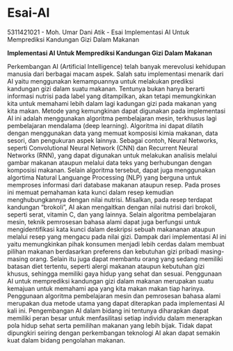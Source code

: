 # Esai-AI
5311421021 - Moh. Umar Dani Atik - Esai Implementasi AI Untuk Memprediksi Kandungan Gizi Dalam Makanan

**Implementasi AI Untuk Memprediksi Kandungan Gizi Dalam Makanan**

  Perkembangan AI (Artificial Intelligence) telah banyak merevolusi kehidupan manusia dari berbagai macam aspek. Salah satu implementasi menarik dari AI yaitu menggunakan kemampuannya untuk melakukan prediksi kandungan gizi dalam suatu makanan. Tentunya bukan hanya berarti informasi nutrisi pada label yang ditampilkan, akan tetapi memungkinkan kita untuk memahami lebih dalam lagi kadungan gizi pada makanan yang kita makan.
  Metode yang kemungkinan dapat digunakan pada implementasi AI ini adalah menggunakan algoritma pembelajaran mesin, terkhusus lagi pembelajaran mendalama (deep learning). Algoritma ini dapat dilatih dengan menggunakan data yang memuat komposisi kimia makanan, data sesori, dan pengukuran aspek lainnya. Sebagai contoh, Neural Networks, seperti Convolutional Neural Network (CNN) dan Recurrent Neural Networks (RNN), yang dapat digunakan untuk melakukan analisis melalui gambar makanan ataupun melalui data teks yang berhubungan dengan komposisi makanan.
  Selain algoritma tersebut, dapat juga menggunakan algortima Natural Languange Processing (NLP) yang berguna untuk memproses informasi dari database makanan ataupun resep. Pada proses ini memuat pemahaman kata kunci dalam resep kemudian menghubungkannya dengan nilai nutrisi. Misalkan, pada resep terdapat kandungan “brokoli”, AI akan mengaitkan dengan nilai nutrisi dari brokoli, seperti serat, vitamin C, dan yang lainnya.
  Selain algoritma pembelajaran mesin, teknik pemrosesan bahasa alami dapat juga berfungsi untuk mengidentifikasi kata kunci dalam deskripsi sebuah makananan ataupun melalui resep yang mengacu pada nilai gizi. Dampak dari implementasi AI ini yaitu memungkinkan pihak konsumen menjadi lebih cerdas dalam membuat pilihan makanan berdasarkan preferens dan kebutuhan gizi pribadi masing-masing orang. Selain itu juga dapat membantu orang yang sedang memiliki batasan diet tertentu, seperti alergi makanan ataupun kebutuhan gizi khusus, sehingga memiliki gaya hidup yang sehat dan sesuai.
  Penggunaan AI untuk memprediksi kandungan gizi dalam makanan merupakan suatu kemajuan untuk memahami apa yang kita makan makan tiap harinya. Penggunaan algoritma pembelajaran mesin dan pemrosesan bahasa alami merupakan dua metode utama yang dapat diterapkan pada implementasi AI kali ini. Pengembangan AI dalam bidang ini tentunya diharapkan dapat memiliki peran besar untuk menfasilitasi setiap individu dalam menerapkan pola hidup sehat serta pemilihan makanan yang lebih bijak. Tidak dapat dipungkiri seiring dengan perkembangan teknologi AI akan dapat semakin kuat dalam bidang pengolahan makanan.
